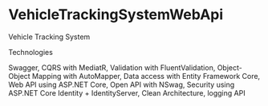 # VehicleTrackingSystemWebApi
Vehicle Tracking System

Technologies

Swagger,
CQRS with MediatR,
Validation with FluentValidation,
Object-Object Mapping with AutoMapper,
Data access with Entity Framework Core,
Web API using ASP.NET Core,
Open API with NSwag,
Security using ASP.NET Core Identity + IdentityServer,
Clean Architecture,
logging API

